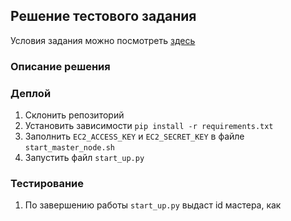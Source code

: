 ## Решение тестового задания

Условия задания можно посмотреть [здесь](https://ghe.cloud.croc.ru/c2/c2/wiki/StartTask)

### Описание решения


### Деплой
1. Склонить репозиторий
2. Установить зависимости `pip install -r requirements.txt`
3. Заполнить `EC2_ACCESS_KEY` и `EC2_SECRET_KEY` в файле `start_master_node.sh`
4. Запустить файл `start_up.py`

### Тестирование
1. По завершению работы `start_up.py` выдаст id мастера, как 